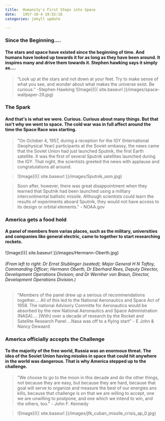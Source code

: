 ```yaml
---
title:  Humanity's First Steps into Space
date:   1957-10-4 19:55:16
categories: jekyll update

---
```


### Since the Beginning....
#### The stars and space have existed since the beginning of time. And humans have looked up towards it for as long as they have been around. It inspires many and drive them towards it. Stephen hawking says it simply as....

>“Look up at the stars and not down at your feet. Try to make sense of what you see, and wonder about what makes the universe exist. Be curious.”
    -Stephen Hawking
![Image]({{ site.baseurl }}/images/space-wallpaper-29.jpg)

### The Spark
#### And that's is what we were. Curious. Curious about many things. But that isn't why we went to space. The cold war was in full affect around the time the Space Race was starting. 


>"On October 4, 1957, during a reception for the IGY (International Geophysical Year) participants at the Soviet embassy, the news came that the Soviet Union had just launched Sputnik, the first Earth satellite.  It was the first of several Sputnik satellites launched during the IGY.  That night, the scientists greeted the news with applause and congratulations all around.

>![Image]({{ site.baseurl }}/images/Sputnik_asm.jpg)

>Soon after, however, there was great disappointment when they learned that Sputnik had been launched using a military intercontinental ballistic missile.  Although scientists could learn the results of experiments aboard Sputnik, they would not have access to its design or orbital elements." - NOAA.gov

### America gets a food hold
#### A panel of members from varias places, such as the military, universities and companies like general electric, came to together to start researching rockets.

![Image]({{ site.baseurl }}/images/Hermann-Oberth.jpg)
###### (From left to right: Dr Ernst Stublinger (seated); Major General H N Toftoy, Commanding Officer; Hermann Oberth, Dr Eberhard Rees, Deputy Director, Development Operations Division; and Dr Wernher von Braun, Director, Development Operations Division.)

>"Members of the panel drew up a serious of recommendations together.... All of this led to the National Aeronautics and Space Act of 1958. The national Advisory Committe for Aeronautics would be absorbed by the new National Aeronautics and Space Administration (NASA).... [With] over a decade of research by the Rocket and Satellite Research Panel ...Nasa was off to a flying start" - E John & Nancy Dewaard

### America officially accepts the Challenge
#### To the majority of the free world, Russia was an enormous threat. The idea of the Soviet Union having missles in space that could hit anywhere in the world was dangerous. That is why America stepped up to the challenge. 

>"We choose to go to the moon in this decade and do the other things, not because they are easy, but because they are hard, because that goal will serve to organize and measure the best of our energies ans kills, because that challenge is on that we are willing to accept, one we are unwilling to postpone, and one which we intend to win, and the others, too." - John F. Kennedy

>![Image]({{ site.baseurl }}/images/jfk_cuban_missile_crisis_ap_0.jpg)
